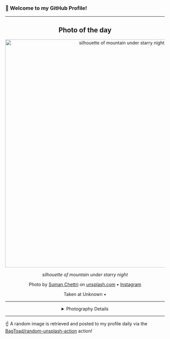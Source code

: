 ### 👋 Welcome to my GitHub Profile!

----
<div align="center">

## Photo of the day
  
  <a href="https://unsplash.com/photos/silhouette-of-mountain-under-starry-night-exUvI1ltNaQ"><img width="720" src="https://images.unsplash.com/photo-1623756390255-8d8670430a44?crop=entropy&cs=tinysrgb&fit=max&fm=jpg&ixid=M3w1OTQ0OTd8MHwxfHJhbmRvbXx8fHx8fHx8fDE3NTIwNDE0Nzl8&ixlib=rb-4.1.0&q=80&w=1080" alt="silhouette of mountain under starry night"></a>
  
  <em>silhouette of mountain under starry night</em>
  
  <em></em>

  Photo by [Suman Chettri](null) on [unsplash.com](https://unsplash.com/) • [Instagram](https://instagram.com/Sumaan_chettri)
  
  Taken at Unknown • 
  
  ---
  
<details>
<summary>Photography Details</summary>
  
| Parameter     | Value |
| ------------- | ----- |
| Camera Model  | -- |
| Exposure Time | 1 |
| Aperture      | 1.9 |
| Focal Length  | 0.0 |
| ISO           | 0 |
| Location      | Unknown (null) |
| Coordinates   | Latitude null, Longitude null |

</details>

</div>

----

☝️ A random image is retrieved and posted to my profile daily via the [BagToad/random-unsplash-action](https://github.com/BagToad/random-unsplash-action) action!
